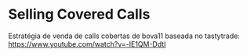 # Selling Covered Calls
Estratégia de venda de calls cobertas de bova11 baseada no tastytrade:
https://www.youtube.com/watch?v=-IE1QM-DdtI
